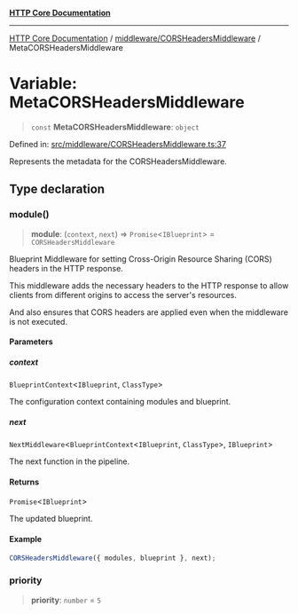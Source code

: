 [**HTTP Core Documentation**](../../../README.md)

***

[HTTP Core Documentation](../../../README.md) / [middleware/CORSHeadersMiddleware](../README.md) / MetaCORSHeadersMiddleware

# Variable: MetaCORSHeadersMiddleware

> `const` **MetaCORSHeadersMiddleware**: `object`

Defined in: [src/middleware/CORSHeadersMiddleware.ts:37](https://github.com/stonemjs/http-core/blob/0d369869add0f1630e9b5b2cd1421e57ee8d3865/src/middleware/CORSHeadersMiddleware.ts#L37)

Represents the metadata for the CORSHeadersMiddleware.

## Type declaration

### module()

> **module**: (`context`, `next`) => `Promise`\<`IBlueprint`\> = `CORSHeadersMiddleware`

Blueprint Middleware for setting Cross-Origin Resource Sharing (CORS) headers in the HTTP response.

This middleware adds the necessary headers to the HTTP response
to allow clients from different origins to access the server's resources.

And also ensures that CORS headers are applied even when the middleware is not executed.

#### Parameters

##### context

`BlueprintContext`\<`IBlueprint`, `ClassType`\>

The configuration context containing modules and blueprint.

##### next

`NextMiddleware`\<`BlueprintContext`\<`IBlueprint`, `ClassType`\>, `IBlueprint`\>

The next function in the pipeline.

#### Returns

`Promise`\<`IBlueprint`\>

The updated blueprint.

#### Example

```typescript
CORSHeadersMiddleware({ modules, blueprint }, next);
```

### priority

> **priority**: `number` = `5`
